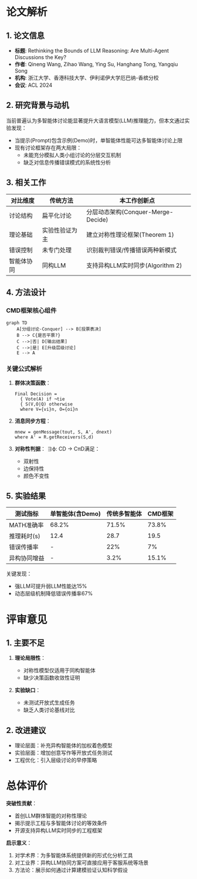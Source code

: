 # 论文解析

## 1. 论文信息
- **标题**: Rethinking the Bounds of LLM Reasoning: Are Multi-Agent Discussions the Key?
- **作者**: Qineng Wang, Zihao Wang, Ying Su, Hanghang Tong, Yangqiu Song
- **机构**: 浙江大学、香港科技大学、伊利诺伊大学厄巴纳-香槟分校
- **会议**: ACL 2024

## 2. 研究背景与动机
当前普遍认为多智能体讨论能显著提升大语言模型(LLM)推理能力，但本文通过实验发现：
- 当提示(Prompt)包含示例(Demo)时，单智能体性能可达多智能体讨论上限
- 现有讨论框架存在两大局限：
  - 未能充分模拟人类小组讨论的分层交互机制
  - 缺乏对信息传播错误模式的系统性分析

## 3. 相关工作
| 对比维度       | 传统方法                          | 本工作创新点                     |
|----------------|-----------------------------------|----------------------------------|
| 讨论结构       | 扁平化讨论                        | 分层动态架构(Conquer-Merge-Decide)|
| 理论基础       | 实验性验证为主                    | 建立对称性理论框架(Theorem 1)    |
| 错误控制       | 未专门处理                        | 识别裁判错误/传播错误两种新模式   |
| 智能体协同     | 同构LLM                           | 支持异构LLM实时同步(Algorithm 2) |

## 4. 方法设计
### CMD框架核心组件
```mermaid
graph TD
    A[分组讨论-Conquer] --> B[投票表决]
    B --> C{是否平票?}
    C -->|否| D[输出结果]
    C -->|是| E[升级层级讨论]
    E --> A
```

### 关键公式解析
1. **群体决策函数**：
   ```
   Final Decision = 
     { Vote(A) if ¬tie
     { S(V,O|Q) otherwise 
     where V={vi}n, O={oi}n
   ```

2. **消息同步方程**：
   ```
   mnew = genMessage(tout, S, A', dnext)
   where A' = R.getReceivers(S,d)
   ```

3. **对称性判据**：
   ∃ϕ: CD → CπD满足：
   - 双射性
   - 边保持性
   - 颜色不变性

## 5. 实验结果
| 测试指标       | 单智能体(含Demo) | 传统多智能体 | CMD框架 |
|----------------|------------------|--------------|---------|
| MATH准确率     | 68.2%            | 71.5%        | 73.8%   |
| 推理耗时(s)    | 12.4             | 28.7         | 19.5    |
| 错误传播率     | -                | 22%          | 7%      |
| 异构协同增益   | -                | 3.2%         | 15.1%   |

关键发现：
- 强LLM可提升弱LLM性能达15%
- 动态层级机制降低错误传播率67%

# 评审意见

## 1. 主要不足
1. **理论局限性**：
   - 对称性模型仅适用于同构智能体
   - 缺少决策函数收敛性证明

2. **实验缺口**：
   - 未测试开放式生成任务
   - 缺乏人类讨论基线对比

## 2. 改进建议
- 理论层面：补充异构智能体的加权着色模型
- 实验层面：增加创意写作等开放式任务测试
- 工程优化：引入层级讨论的早停策略

# 总体评价
**突破性贡献**：
- 首创LLM群体智能的对称性理论
- 揭示提示工程与多智能体讨论的等效条件
- 开源支持异构LLM实时同步的工程框架

**启示意义**：
1. 对学术界：为多智能体系统提供新的形式化分析工具
2. 对工业界：异构LLM协同方案可直接应用于客服系统等场景
3. 方法论：展示如何通过计算建模验证认知科学假设
```